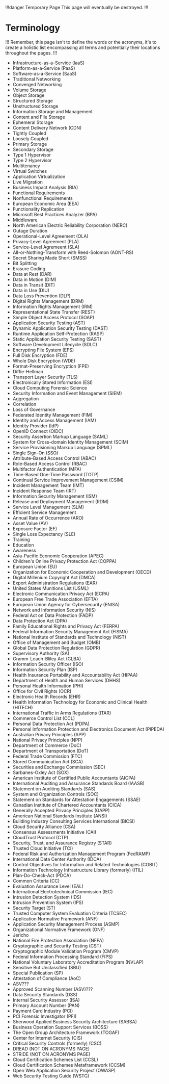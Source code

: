 !!!danger Temporary Page
This page will eventually be destroyed.
!!!

# Terminology

!!!
Remember, this page isn't to define the words or the acronyms, it's to create a holistic list encompassing all terms and potentially their locations throughout the pages.
!!!

- Infrastructure-as-a-Service (IaaS)
- Platform-as-a-Service (PaaS)
- Software-as-a-Service (SaaS)
- Traditional Networking
- Converged Networking
- Volume Storage
- Object Storage
- Structured Storage
- Unstructured Storage
- Information Storage and Management
- Content and File Storage
- Ephemeral Storage
- Content Delivery Network (CDN)
- Tightly Coupled
- Loosely Coupled
- Primary Storage
- Secondary Storage
- Type 1 Hypervisor
- Type 2 Hypervisor
- Multitenancy
- Virtual Switches
- Application Virtualization
- Live Migration
- Business Impact Analysis (BIA)
- Functional Requirements
- Nonfunctional Requirements
- European Economic Area (EEA)
- Functionality Replication
- Microsoft Best Practices Analyzer (BPA)
- Middleware
- North American Electric Reliability Corporation (NERC)
- Outage Duration
- Operational-Level Agreement (OLA)
- Privacy-Level Agreement (PLA)
- Service-Level Agremeent (SLA)
- All-or-Nothing-Transform with Reed-Solomon (AONT-RS)
- Secret Sharing Made Short (SMSS)
- Bit Splitting
- Erasure Coding
- Data at Rest (DAR)
- Data in Motion (DIM)
- Data in Transit (DIT)
- Data in Use (DIU)
- Data Loss Prevention (DLP)
- Digital Rights Management (DRM)
- Information Rights Management (IRM)
- Representational State Transfer (REST)
- Simple Object Access Protocol (SOAP)
- Application Security Testing (AST)
- Dynamic Application Security Testing (DAST)
- Runtime Application Self-Protection (RASP)
- Static Application Security Testing (SAST)
- Software Development Lifecycle (SDLC)
- Encrypting File System (EFS)
- Full Disk Encryption (FDE)
- Whole Disk Encryption (WDE)
- Format-Preserving Encryption (FPE)
- Diffie-Hellman
- Transport Layer Security (TLS)
- Electronically Stored Information (ESI)
- Cloud Computing Forensic Science
- Security Information and Event Management (SIEM)
- Aggregation
- Correlation
- Loss of Governance
- Federated Identity Management (FIM)
- Identity and Access Management (IAM)
- Identity Provider (IdP)
- OpenID Connect (OIDC)
- Security Assertion Markup Language (SAML)
- System for Cross-domain Identity Management (SCIM)
- Service Provisioning Markup Language (SPML)
- Single Sign-On (SSO)
- Attribute-Based Access Control (ABAC)
- Role-Based Access Control (RBAC)
- Multifactor Authentication (MFA)
- Time-Based One-Time Password (TOTP)
- Continual Service Improvement Management (CSIM)
- Incident Management Team (IMT)
- Incident Response Team (IRT)
- Information Security Management (ISM)
- Release and Deployment Management (RDM)
- Service Level Management (SLM)
- Efficient Service Management
- Annual Rate of Occurrence (ARO)
- Asset Value (AV)
- Exposure Factor (EF)
- Single Loss Expectancy (SLE)
- Training
- Education
- Awareness
- Asia-Pacific Economic Cooperation (APEC)
- Children's Online Privacy Protection Act (COPPA)
- European Union (EU)
- Organization for Economic Cooperation and Development (OECD)
- Digital Millenium Copyright Act (DMCA)
- Export Administration Regulations (EAR)
- United States Munitions List (USML)
- Electronic Communication Privacy Act (ECPA)
- European Free Trade Association (EFTA)
- European Union Agency for Cybersecurity (ENISA)
- Network and Information Security (NIS)
- Federal Act on Data Protection (FADP)
- Data Protection Act (DPA)
- Family Educational Rights and Privacy Act (FERPA)
- Federal Information Security Management Act (FISMA)
- National Institute of Standards and Technology (NIST)
- Office of Management and Budget (OMB)
- Global Data Protection Regulation (GDPR)
- Supervisory Authority (SA)
- Gramm-Leach-Bliley Act (GLBA)
- Information Security Officer (ISO)
- Information Security Plan (ISP)
- Health Insurance Portability and Accountability Act (HIPAA)
- Department of Health and Human Services (DHHS)
- Personal Health Information (PHI)
- Office for Civil Rights (OCR)
- Electronic Health Records (EHR)
- Health Information Technology for Economic and Clinical Health (HITECH)
- International Traffic in Arms Regulations (ITAR)
- Commerce Control List (CCL)
- Personal Data Protection Act (PDPA)
- Personal Information Protection and Electronics Document Act (PIPEDA)
- Australian Privacy Principles (APP)
- National Privacy Principles (NPP)
- Department of Commerce (DoC)
- Department of Transportation (DoT)
- Federal Trade Commission (FTC)
- Stored Communication Act (SCA)
- Securities and Exchange Commission (SEC)
- Sarbanes-Oxley Act (SOX)
- American Institute of Certified Public Accountants (AICPA)
- International Auditing and Assurance Standards Board (IAASB)
- Statement on Auditing Standards (SAS)
- System and Organization Controls (SOC)
- Statement on Standards for Attestation Engagements (SSAE)
- Canadian Institute of Chartered Accountants (CICA)
- Generally Accepted Privacy Principles (GAPP)
- American National Standards Institute (ANSI)
- Building Industry Consulting Services International (BICSI)
- Cloud Security Alliance (CSA)
- Consensus Assessments Initiative (CAI)
- CloudTrust Protocol (CTP)
- Security, Trust, and Assurance Registry (STAR)
- Trusted Cloud Initiative (TCI)
- Federal Risk and Authorization Management Program (FedRAMP)
- International Data Center Authority (IDCA)
- Control Objectives for Information and Related Technologies (COBIT)
- Information Technology Infrastructure Library (formerly) (ITIL)
- Plan-Do-Check-Act (PDCA)
- Common Criteria (CC)
- Evaluation Assurance Level (EAL)
- International Electrotechnical Commission (IEC)
- Intrusion Detection System (IDS)
- Intrusion Prevention System (IPS)
- Security Target (ST)
- Trusted Computer System Evaluation Criteria (TCSEC)
- Application Normative Framework (ANF)
- Application Security Management Process (ASMP)
- Organizational Normative Framework (ONF)
- Jericho
- National Fire Protection Association (NFPA)
- Cryptographic and Security Testing (CST)
- Cryptographic Module Validation Program (CMVP)
- Federal Information Processing Standard (FIPS)
- National Voluntary Laboratory Accreditation Program (NVLAP)
- Sensitive But Unclassified (SBU)
- Special Publication (SP)
- Attestation of Compliance (AoC)
- ASV???
- Approved Scanning Number (ASV)???
- Data Security Standards (DSS)
- Internal Security Assessor (ISA)
- Primary Account Number (PAN)
- Payment Card Industry (PCI)
- PCI Forensic Investigator (PFI)
- Sherwood Applied Business Security Architecture (SABSA)
- Business Operation Support Services (BOSS)
- The Open Group Architecture Framework (TOGAF)
- Center for Internet Security (CIS)
- Critical Security Controls (formerly) (CSC)
- DREAD (NOT ON ACRONYMS PAGE)
- STRIDE (NOT ON ACRONYMS PAGE)
- Cloud Certification Schemes List (CCSL)
- Cloud Certification Schemes Metaframework (CCSM)
- Open Web Application Security Project (OWASP)
- Web Security Testing Guide (WSTG)